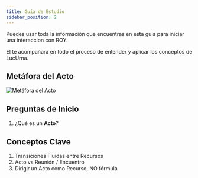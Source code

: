 ```yaml
---
title: Guía de Estudio
sidebar_position: 2
---
```


Puedes usar toda la información que encuentras en esta guía para iniciar una interaccion con ROY. 

El te acompañará en todo el proceso de entender y aplicar los conceptos de LucUrna.

## Metáfora del Acto

![Metáfora del Acto](/img/metafora-acto.png)

## Preguntas de Inicio

1. ¿Qué es un **Acto**?

## Conceptos Clave

1. Transiciones Fluídas entre Recursos
2. Acto vs Reunión / Encuentro
3. Dirigir un Acto como Recurso, NO fórmula   